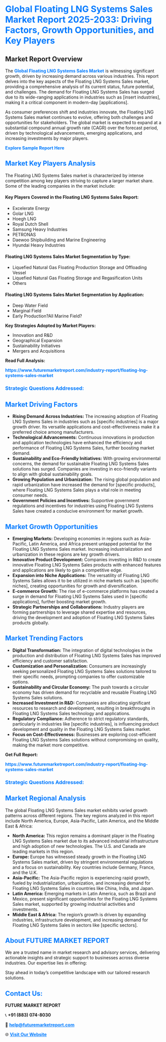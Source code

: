 <h1 style="color: #007BFF;">Global Floating LNG Systems Sales Market Report 2025-2033: Driving Factors, Growth Opportunities, and Key Players</h1>

<section id="overview">
<h2>Market Report Overview</h2>
<p>The <a href="https://www.futuremarketreport.com/industry-report/floating-lng-systems-sales-market" style="color: #007BFF; text-decoration: none;"><strong>Global Floating LNG Systems Sales Market</strong></a> is witnessing significant growth, driven by increasing demand across various industries. This report delves into the key aspects of the Floating LNG Systems Sales market, providing a comprehensive analysis of its current status, future potential, and challenges. The demand for Floating LNG Systems Sales has surged due to its wide-ranging applications in industries such as [insert industries], making it a critical component in modern-day [applications].</p>
<p>As consumer preferences shift and industries innovate, the Floating LNG Systems Sales market continues to evolve, offering both challenges and opportunities for stakeholders. The global market is expected to expand at a substantial compound annual growth rate (CAGR) over the forecast period, driven by technological advancements, emerging applications, and increasing investments by major players.</p>
</section>

<section id="overview">
<p><a href="https://www.futuremarketreport.com/request-sample/reportId=103966" style="color: #007BFF; text-decoration: none;"><strong>Explore Sample Report Here</strong></a></p>
</section>

<section id="key-players">
<h2 style="color: #007BFF;">Market Key Players Analysis</h2>
<p>The Floating LNG Systems Sales market is characterized by intense competition among key players striving to capture a larger market share. Some of the leading companies in the market include:</p>
<h4>Key Players Covered in the Floating LNG Systems Sales Report:</h4>
<ul><li>Excelerate Energy</li><li>Golar LNG</li><li>Hoegh LNG</li><li>Royal Dutch Shell</li><li>Samsung Heavy Industries</li><li>PETRONAS</li><li>Daewoo Shipbuilding and Marine Engineering</li><li>Hyundai Heavy Industries</li></ul>
<h4>Floating LNG Systems Sales Market Segmentation by Type:</h4>
<ul><li>Liquefied Natural Gas Floating Production Storage and Offloading Vessel</li><li>Liquefied Natural Gas Floating Storage and Regasification Units</li><li>Others</li></ul>

<h4>Floating LNG Systems Sales Market Segmentation by Application:</h4>
<ul><li>Deep Water Field</li><li>Marginal Field</li><li>Early Production?All Marine Field?</li></ul>
<p><strong>Key Strategies Adopted by Market Players:</strong></p>
<ul>
<li>Innovation and R&D</li>
<li>Geographical Expansion</li>
<li>Sustainability Initiatives</li>
<li>Mergers and Acquisitions</li>
</ul>
</section>

<section>
<p><strong>Read Full Analysis: </strong></p><a href="https://www.futuremarketreport.com/industry-report/floating-lng-systems-sales-market" style="color: #007BFF; text-decoration: none;"><strong>https://www.futuremarketreport.com/industry-report/floating-lng-systems-sales-market</strong></a>
<h3 style="color: #007BFF;">Strategic Questions Addressed:</h3>
</section>

<section id="driving-factors">
<h2 style="color: #007BFF;">Market Driving Factors</h2>
<ul>
<li><strong>Rising Demand Across Industries:</strong> The increasing adoption of Floating LNG Systems Sales in industries such as [specific industries] is a major growth driver. Its versatile applications and cost-effectiveness make it a preferred choice among manufacturers.</li>
<li><strong>Technological Advancements:</strong> Continuous innovations in production and application technologies have enhanced the efficiency and performance of Floating LNG Systems Sales, further boosting market demand.</li>
<li><strong>Sustainability and Eco-Friendly Initiatives:</strong> With growing environmental concerns, the demand for sustainable Floating LNG Systems Sales solutions has surged. Companies are investing in eco-friendly variants to align with global sustainability goals.</li>
<li><strong>Growing Population and Urbanization:</strong> The rising global population and rapid urbanization have increased the demand for [specific products], where Floating LNG Systems Sales plays a vital role in meeting consumer needs.</li>
<li><strong>Government Policies and Incentives:</strong> Supportive government regulations and incentives for industries using Floating LNG Systems Sales have created a conducive environment for market growth.</li>
</ul>
</section>

<section id="growth-opportunities">
<h2 style="color: #007BFF;">Market Growth Opportunities</h2>
<ul>
<li><strong>Emerging Markets:</strong> Developing economies in regions such as Asia-Pacific, Latin America, and Africa present untapped potential for the Floating LNG Systems Sales market. Increasing industrialization and urbanization in these regions are key growth drivers.</li>
<li><strong>Innovative Product Development:</strong> Companies investing in R&D to create innovative Floating LNG Systems Sales products with enhanced features and applications are likely to gain a competitive edge.</li>
<li><strong>Expansion into Niche Applications:</strong> The versatility of Floating LNG Systems Sales allows it to be utilized in niche markets such as [specific niches], creating opportunities for growth and diversification.</li>
<li><strong>E-commerce Growth:</strong> The rise of e-commerce platforms has created a surge in demand for Floating LNG Systems Sales used in [specific applications], further boosting market growth.</li>
<li><strong>Strategic Partnerships and Collaborations:</strong> Industry players are forming partnerships to leverage shared expertise and resources, driving the development and adoption of Floating LNG Systems Sales products globally.</li>
</ul>
</section>

<section id="trending-factors">
<h2 style="color: #007BFF;">Market Trending Factors</h2>
<ul>
<li><strong>Digital Transformation:</strong> The integration of digital technologies in the production and distribution of Floating LNG Systems Sales has improved efficiency and customer satisfaction.</li>
<li><strong>Customization and Personalization:</strong> Consumers are increasingly seeking personalized Floating LNG Systems Sales solutions tailored to their specific needs, prompting companies to offer customizable options.</li>
<li><strong>Sustainability and Circular Economy:</strong> The push towards a circular economy has driven demand for recyclable and reusable Floating LNG Systems Sales solutions.</li>
<li><strong>Increased Investment in R&D:</strong> Companies are allocating significant resources to research and development, resulting in breakthroughs in Floating LNG Systems Sales technology and applications.</li>
<li><strong>Regulatory Compliance:</strong> Adherence to strict regulatory standards, particularly in industries like [specific industries], is influencing product development and quality in the Floating LNG Systems Sales market.</li>
<li><strong>Focus on Cost-Effectiveness:</strong> Businesses are exploring cost-efficient Floating LNG Systems Sales solutions without compromising on quality, making the market more competitive.</li>
</ul>
</section>

<section>
<p><strong>Get Full Report: </strong></p><a href="https://www.futuremarketreport.com/industry-report/floating-lng-systems-sales-market" style="color: #007BFF; text-decoration: none;"><strong>https://www.futuremarketreport.com/industry-report/floating-lng-systems-sales-market</strong></a>
<h3 style="color: #007BFF;">Strategic Questions Addressed:</h3>
</section>


<section id="regional-analysis">
<h2 style="color: #007BFF;">Market Regional Analysis</h2>
<p>The global Floating LNG Systems Sales market exhibits varied growth patterns across different regions. The key regions analyzed in this report include North America, Europe, Asia-Pacific, Latin America, and the Middle East & Africa:</p>
<ul>
<li><strong>North America:</strong> This region remains a dominant player in the Floating LNG Systems Sales market due to its advanced industrial infrastructure and high adoption of new technologies. The U.S. and Canada are leading markets in this region.</li>
<li><strong>Europe:</strong> Europe has witnessed steady growth in the Floating LNG Systems Sales market, driven by stringent environmental regulations and a focus on sustainability. Key countries include Germany, France, and the U.K.</li>
<li><strong>Asia-Pacific:</strong> The Asia-Pacific region is experiencing rapid growth, fueled by industrialization, urbanization, and increasing demand for Floating LNG Systems Sales in countries like China, India, and Japan.</li>
<li><strong>Latin America:</strong> Emerging markets in Latin America, such as Brazil and Mexico, present significant opportunities for the Floating LNG Systems Sales market, supported by growing industrial activities and investments.</li>
<li><strong>Middle East & Africa:</strong> The region’s growth is driven by expanding industries, infrastructure development, and increasing demand for Floating LNG Systems Sales in sectors like [specific sectors].</li>
</ul>
</section>

<footer>
<h2 style="color: #007BFF;">About FUTURE MARKET REPORT</h2>
<p>We are a trusted name in market research and advisory services, delivering actionable insights and strategic support to businesses across diverse industries. Our expertise lies in offering:</p>

<p>Stay ahead in today’s competitive landscape with our tailored research solutions.</p>

<h2 style="color: #007BFF;">Contact Us:</h2>
<p><strong>FUTURE MARKET REPORT</strong></p>
<p>📞 <strong>+91 (883) 074-8030</strong></p>
<p>📧 <strong><a href="mailto:help@futuremarketreport.com" style="color: #007BFF;">help@futuremarketreport.com</a></strong></p>
<p>🌐 <strong><a href="https://www.futuremarketreport.com/" style="color: #007BFF;">Visit Our Website</a></strong></p>
</footer>